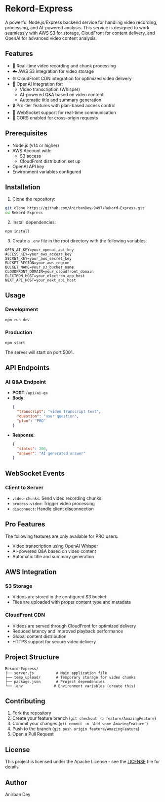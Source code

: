 # Rekord-Express

A powerful Node.js/Express backend service for handling video recording, processing, and AI-powered analysis. This service is designed to work seamlessly with AWS S3 for storage, CloudFront for content delivery, and OpenAI for advanced video content analysis.

## Features

- 🎥 Real-time video recording and chunk processing
- ☁️ AWS S3 integration for video storage
- 🌐 CloudFront CDN integration for optimized video delivery
- 🤖 OpenAI integration for:
  - Video transcription (Whisper)
  - AI-powered Q&A based on video content
  - Automatic title and summary generation
- 🔒 Pro-tier features with plan-based access control
- 🔄 WebSocket support for real-time communication
- 🎯 CORS enabled for cross-origin requests

## Prerequisites

- Node.js (v14 or higher)
- AWS Account with:
  - S3 access
  - CloudFront distribution set up
- OpenAI API key
- Environment variables configured

## Installation

1. Clone the repository:
```bash
git clone https://github.com/AnirbanDey-9497/Rekord-Express.git
cd Rekord-Express
```

2. Install dependencies:
```bash
npm install
```

3. Create a `.env` file in the root directory with the following variables:
```env
OPEN_AI_KEY=your_openai_api_key
ACCESS_KEY=your_aws_access_key
SECRET_KEY=your_aws_secret_key
BUCKET_REGION=your_aws_region
BUCKET_NAME=your_s3_bucket_name
CLOUDFRONT_DOMAIN=your_cloudfront_domain
ELECTRON_HOST=your_electron_app_host
NEXT_API_HOST=your_next_api_host
```

## Usage

### Development
```bash
npm run dev
```

### Production
```bash
npm start
```

The server will start on port 5001.

## API Endpoints

### AI Q&A Endpoint
- **POST** `/api/ai-qa`
- **Body**:
  ```json
  {
    "transcript": "video transcript text",
    "question": "user question",
    "plan": "PRO"
  }
  ```
- **Response**:
  ```json
  {
    "status": 200,
    "answer": "AI generated answer"
  }
  ```

## WebSocket Events

### Client to Server
- `video-chunks`: Send video recording chunks
- `process-video`: Trigger video processing
- `disconnect`: Handle client disconnection

## Pro Features

The following features are only available for PRO users:
- Video transcription using OpenAI Whisper
- AI-powered Q&A based on video content
- Automatic title and summary generation

## AWS Integration

### S3 Storage
- Videos are stored in the configured S3 bucket
- Files are uploaded with proper content type and metadata

### CloudFront CDN
- Videos are served through CloudFront for optimized delivery
- Reduced latency and improved playback performance
- Global content distribution
- HTTPS support for secure video delivery

## Project Structure

```
Rekord-Express/
├── server.js          # Main application file
├── temp_upload/       # Temporary storage for video chunks
├── package.json       # Project dependencies
└── .env              # Environment variables (create this)
```

## Contributing

1. Fork the repository
2. Create your feature branch (`git checkout -b feature/AmazingFeature`)
3. Commit your changes (`git commit -m 'Add some AmazingFeature'`)
4. Push to the branch (`git push origin feature/AmazingFeature`)
5. Open a Pull Request

## License

This project is licensed under the Apache License - see the [LICENSE](LICENSE) file for details.

## Author

Anirban Dey

